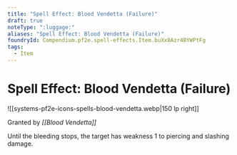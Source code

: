 ```yaml
---
title: "Spell Effect: Blood Vendetta (Failure)"
draft: true
noteType: ":luggage:"
aliases: "Spell Effect: Blood Vendetta (Failure)"
foundryId: Compendium.pf2e.spell-effects.Item.buXx8Azr4BYWPtFg
tags:
  - Item
---
```


# Spell Effect: Blood Vendetta (Failure)
![[systems-pf2e-icons-spells-blood-vendetta.webp|150 lp right]]

Granted by _[[Blood Vendetta]]_

Until the bleeding stops, the target has weakness 1 to piercing and slashing damage.
